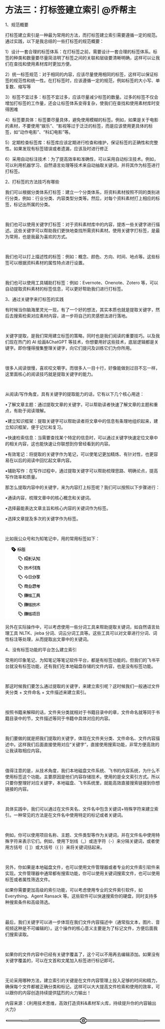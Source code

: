 # 方法三：打标签建立索引 @乔帮主

1、规范概要

打标签建立索引是一种最为常用的方法，而打标签建立索引需要遵循一定的规范。通过实践，以下是我总结的一些打标签的规范概要：

1）设计一套合理的标签体系：在打标签之前，需要设计一套合理的标签体系。标签的种类和数量要尽量简洁明了标签之间的关联和层级要清晰明确，这样可以让我们在查找和使用素材库时更加方便。

2）统一标签规范：对于相同的内容，应该尽量使用相同的标签，这样可以保证标签的规范性和统一性。在打标签时，应该遵循一定的规范，例如标签的大小写、单复数、缩写等

3）标签不宜过多：标签不宜过多，应该尽量减少标签的数量。过多的标签不仅会增加打标签的工作量，还会让标签体系变得复杂，使我们在查找和使用素材库时变得困难

4）标签要具体：标签要尽量具体，避免使用模糊的标签。例如，如果是关于电影的素材，不要使用“娱乐”、“影视等过于泛泛的标签，而是应该使用更具体的标签，如“动作电影”、“科幻电影”等。

5）定期检查标签库：标签库应该定期进行检查和维护，保证标签的正确性和完整性。如果发现有标签错误或者遗漏，应该及时进行修正

6）采用自动标注技术：为了提高效率和准确性，可以采用自动标注技术。例如，可以利用机器学习、自然语言处理等技术来自动抽取关键词，并将其作为标签进行打标签。

2、打标签的方法技巧有哪些

我们可以根据分类体系打标签：建立一个分类体系，将资料素材按照不同的类别进行分类，例如：行业分类、内容类型分类等。然后，对每个资料素材打上相应的标签，标记出所属的分类。​

​

我们也可以使用关键字打标签：对于资料素材库中的内容，提炼一些关键字进行描述。这些关键字可以帮助我们更快地查找所需资料素材。使用关键字打标签，是最为常用，也是我最为喜欢的方式。​

​

我们也可以打上描述性的标签：例如：概念、颜色、方向、时间、地点等。这些标签可以根据资料素材的属性特点进行设置。​

​

我们也可以使用工具辅助打标签：例如：Evernote、Onenote、Zotero 等，可以自动提取资料素材的标签信息，可以更好帮助我们进行打标签。

3、通过关键字来打标签的实践

有时候当你脑海里灵光一现，有了一个好的想法，其实本质也就是提取关键字，然后去搜索检索对应素材内容，进一步将自己的灵感想法进行落地。​

​

关键字提取，是我们常用建立标签的策略，同时也是我们阅读的重要技巧。以及我们现在热门的 AI 绘画&ChatGPT 等技术，你想要用好这些技术，底层逻辑都是关键字。即你懂得搜集整理关键字，向它们提问及训练它们为你所用。​

​

很多人阅读很慢，喜欢咬文嚼字。而很多人一目十行，好像能做到过目不忘一样，这里面核心的阅读技巧就是提取关键字的能力。​

​

从阅读/写作角度，具有关键字的提取能力的话，它有以下几个核心用途：​

•了解文章主题：通过提取文章的关键字，可以帮助读者快速了解文章的主题和重点，有助于阅读理解。​

•建立知识框架：提取关键字可以帮助读者将文章中的信息有条理地组织起来，建立知识框架，便于记忆和复习。​

•快速检索信息：当需要查找某个特定的信息时，可以通过关键字快速定位文章中的相关内容，这也能快速让你联想到你曾经看到的内容。​

•有效笔记：将提取的关键字作为笔记，可以使笔记更加精炼、有针对性，也更容易在以后的阅读中回忆起文章内容。​

•辅助写作：在写作过程中，通过提取关键字可以帮助梳理思路、明确论点，提高写作效率和质量。

那怎么提取内容中的关键字，来为内容打上标签呢？我们可以按照以下步骤进行：​

•通读内容，梳理文章中的核心概念和关键词。​

•选择最能表达文章主旨和核心内容的关键词作为标签。​

•选择文章提及多次的关键字作为标签。​

​

比如我公众号和为知笔记中，用的常用标签如下：

![](img/a2481064ed5c9fe3920085ca2702b1e0.png)

另外在实际操作中，可以考虑使用一些分词工具来帮助提取关键词，如自然语言处理工具 NLTK、jieba 分词、词云分词工具等。这些工具可以对文章进行分词、词性标注等处理，从而提取出文章中的关键词。

4、没有标签功能的平台怎么建立索引

常用的印象笔记、为知笔记等笔记软件平台，都是有标签功能的。但我们的飞书平台就没有标签功能，还有我们在本地磁盘存储的文件内容，也是没有标签功能。​

​

那这时候我们要怎么通过提取的关键字，来建立索引呢？这时候我们一般通过文件夹分类 + 文件命名 + 文件描述来建立索引。​

​

按照书籍来解释的话，文件夹分类就相对于书籍目录中的章，文件命名就等同于书籍目录中的节，文件描述等同于书籍中具体对应的内容。​

​

我们要做的就是把我们提取的关键字，体现在文件夹分类、文件命名、文件内容描述中。这样我们后面直接使用对应“关键字”，直接使用搜索功能，非常方便高效的让我读取相应内容。​

​

值得注意的是，从技术角度，我们本地磁盘文件系统、飞书的内容系统，为什么不使用标签这个功能。主要原因是他们内容存储技术，使用的是全文索引方式。所以只要你整理好对应关键字，本地磁盘、飞书系统里，就能高效直接搜索链接到你想链接的内容。​

​

具体实践中，我们可以通过在文件夹名、文件名中包含关键词+特殊字符来建立索引。一种常见的方法是在文件名中使用特定的标记或者关键词。​

​

例如，你可以使用项目名称、主题、文件类型等作为关键词，并在文件名中使用特殊字符来表示它们。例如，使用下划线（_）或连字符（-）来分隔关键词，或者使用方括号（[ ]）或大括号（{ }）来将关键词括起来。​

​

另外，你如果是本地磁盘文件，也可以使用文件管理器或者专业的文件索引软件来实现。文件管理器中通常都有搜索功能，你可以使用关键词搜索文件，也可以使用标签或者属性筛选文件。

如果你需要更加高级的索引功能，可以考虑使用专业的文件索引软件，如 Everything、Agent Ransack 等。这些软件可以快速搜索你的硬盘，同时支持多种搜索条件和高级筛选。​

​

最后，我们关键字可以进一步体现在我们文件内容描述中（通常指文本，图片、音视频这种是不可编辑的）。这个操作的核心意义主要是为了标记文件，方便后面我们搜索读取。​

​

如果你的文件内容中已经有关键字覆盖了，这个可以不用再去编辑添加。如果没有关键字覆盖的，可以在文首和文尾加入标签进行标记即可。​

​

无论采用哪种方法，建立索引的关键是在文件内容管理上投入足够的时间和精力，确保每个文件都被正确分类和标记。这样可以大大提高文件检索和使用的效率，可以跟你的内容创造持续提供猛烈的火力输出！

内容来源：《利用技术思维，高效打造资料&素材军火库，持续提升你的内容输出火力》

![](img/48cd64468259b66cdf739684899464c9.png)